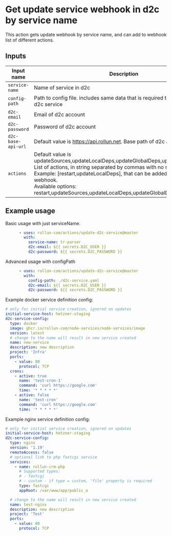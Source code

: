 # Get update service webhook in d2c by service name

This action gets update webhook by service name, and can add to webhook list of different actions.

## Inputs

| Input name         | Description                                                                                                                                                                                                                                                                                                               |
|--------------------|---------------------------------------------------------------------------------------------------------------------------------------------------------------------------------------------------------------------------------------------------------------------------------------------------------------------------|
| `service-name`     | Name of service in d2c                                                                                                                                                                                                                                                                                                    |
| `config-path` | Path to config file. includes same data that is required to create/update d2c service |
| `d2c-email`        | Email of d2c account                                                                                                                                                                                                                                                                                                      |
| `d2c-password`     | Password of d2c account                                                                                                                                                                                                                                                                                                   |
| `d2c-base-api-url` | Default value is https://api.rollun.net. Base path of d2c api                                                                                                                                                                                                                                                                                   |
| `actions`          | Default value is updateSources,updateLocalDeps,updateGlobalDeps,updateVersion.<br>List of actions, in string separated by commas with no spaces.<br>Example: [restart,updateLocalDeps], that can be added to update webhook. <br> Available options: restart,updateSources,updateLocalDeps,updateGlobalDeps,updateVersion |

## Example usage

Basic usage with just serviceName.
```yml
      - uses: rollun-com/actions/update-d2c-service@master
        with:
          service-name: tr-parser
          d2c-email: ${{ secrets.D2C_USER }}
          d2c-password: ${{ secrets.D2C_PASSWORD }}
```

Advanced usage with configPath

```yml
      - uses: rollun-com/actions/update-d2c-service@master
        with:
          config-path: ./d2c-service.yaml
          d2c-email: ${{ secrets.D2C_USER }}
          d2c-password: ${{ secrets.D2C_PASSWORD }}
```


Example docker service definition config:
```yaml
# only for initial service creation, ignored on updates
initial-service-host: hetzner-staging
d2c-service-config:
  type: docker
  image: ghcr.io/rollun-com/node-services/node-services/image
  version: latest
  # change to the name will result in new service created
  name: new-service
  description: new description
  project: 'Infra'
  ports:
    - value: 80
      protocol: TCP
  crons:
    - active: true
      name: 'test-cron-1'
      command: 'curl https://google.com'
      time: '* * * * *'
    - active: false
      name: 'test-cron'
      command: 'curl https://google.com'
      time: '* * * * *'

```

Example nginx service definition config:
```yaml
# only for initial service creation, ignored on updates
initial-service-host: hetzner-staging
d2c-service-config:
  type: nginx
  version: '1.19'
  remoteAccess: false
  # optional link to php fastcgi service 
  services: 
    - name: rollun-crm-php
      # Supported types:
      # - fastcgi
      # - custom - if type = custom, 'file' property is required
      type: fastcgi 
      appRoot: /var/www/app/public_a

  # change to the name will result in new service created
  name: test-nginx
  description: new description
  project: 'Test'
  ports:
    - value: 80
      protocol: TCP
```
